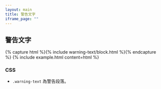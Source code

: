 ```yaml
---
layout: main
title: 警告文字
iframe_page: ""
---
```


## 警告文字

{% capture html %}{% include warning-text/block.html %}{% endcapture %}
{% include example.html content=html %}

### CSS

- `.warning-text` 為警告段落。
